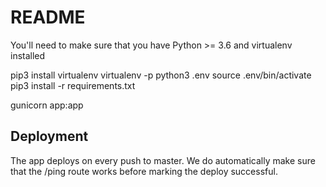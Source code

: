 # README

You'll need to make sure that you have Python >= 3.6 and virtualenv installed

pip3 install virtualenv
virtualenv -p python3 .env
source .env/bin/activate
pip3 install -r requirements.txt

gunicorn app:app

## Deployment

The app deploys on every push to master.  We do automatically make sure that the /ping route works before marking the deploy successful.

